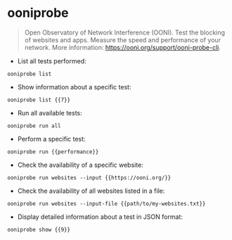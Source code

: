 # ooniprobe

> Open Observatory of Network Interference (OONI).
> Test the blocking of websites and apps. Measure the speed and performance of your network.
> More information: <https://ooni.org/support/ooni-probe-cli>.

- List all tests performed:

`ooniprobe list`

- Show information about a specific test:

`ooniprobe list {{7}}`

- Run all available tests:

`ooniprobe run all`

- Perform a specific test:

`ooniprobe run {{performance}}`

- Check the availability of a specific website:

`ooniprobe run websites --input {{https://ooni.org/}}`

- Check the availability of all websites listed in a file:

`ooniprobe run websites --input-file {{path/to/my-websites.txt}}`

- Display detailed information about a test in JSON format:

`ooniprobe show {{9}}`
